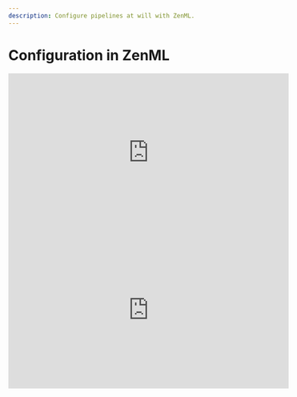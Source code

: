 ```yaml
---
description: Configure pipelines at will with ZenML.
---
```


# Configuration in ZenML

<iframe width="560" height="315" src="https://www.youtube.com/embed/hI-UNV7uoNI" title="YouTube video player" frameborder="0" allow="accelerometer; autoplay; clipboard-write; encrypted-media; gyroscope; picture-in-picture" allowfullscreen></iframe>


<iframe width="560" height="315"
src="https://www.youtube.com/embed/MUQfKFzIOeU" 
frameborder="0" 
allow="accelerometer; autoplay; encrypted-media; gyroscope; picture-in-picture" 
allowfullscreen></iframe>